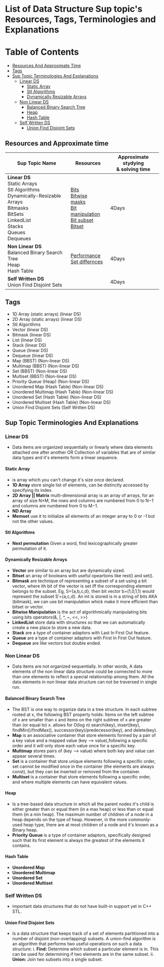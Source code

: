 # List of Data Structure Sup topic's Resources, Tags, Terminologies and Explanations

Table of Contents
=================

- [Resources And Approximate Time](#resources-and-approximate-time)
- [Tags](#tags)
- [Sup Topic Terminologies And Explanations](#sup-topic-terminologies-and-explanations)
  * [Linear DS](#linear-ds)
    + [Static Array](#static-array)
    + [Stl Algorithms](#stl-algorithms)
    + [Dynamically Resizable Arrays](#dynamically-resizable-arrays)
  * [Non Linear DS](#non-linear-ds)
    + [Balanced Binary Search Tree](#balanced-binary-search-tree)
    + [Heap](#heap)
    + [Hash Table](#hash-table)
  * [Self Written DS](#self-written-ds)
    + [Union Find Disjoint Sets](#union-find-disjoint-sets)


## Resources and Approximate time

Sup Topic Name   | Resources   | Approximate stydying <br> & solving time
-------------| -------------   |-------------   
**Linear DS**<br>Static Arrays<br> Stl Algorithms <br> Dynamically-Resizable Arrays<br>Bitmasks<br>BitSets<br>LinkedList<br>Stacks<br>Queues<br>Dequeues|[Bits](https://graphics.stanford.edu/~seander/bithacks.html)<br> [Bitwise](https://en.wikipedia.org/wiki/Bitwise_operation)<br> [masks](https://en.wikipedia.org/wiki/Mask_(computing))<br> [Bit manipulation](https://en.wikipedia.org/wiki/Bit_manipulation)<br> [Bit subset](http://codesam.blogspot.com.eg/2011/03/find-all-subsets-of-given-set.html)<br> [Bitset](https://www.geeksforgeeks.org/c-bitset-and-its-application/)|4Days
**Non Linear DS**<br>Balanced Binary Search Tree<br>Heap<br>Hash Table|[Performance](https://stackoverflow.com/questions/222658/multiset-map-and-hash-map-complexity?utm_medium=organic&utm_source=google_rich_qa&utm_campaign=google_rich_qa)<br>[Set differnces](https://www.geeksforgeeks.org/difference-set-multiset-unordered_set-unordered_multiset/)<br> | 4Days
**Self Written DS**<br>Union Find Disjoint Sets<br> || 4Days

## Tags
- 1D Array (static arrays) (linear DS)
- 2D Array (static arrays) (linear DS)
- Stl Algorithms
- Vector (linear DS)
- Bitmask (linear DS)
- List (linear DS)
- Stack (linear DS)
- Queue (linear DS)
- Dequeue (linear DS)
- Map (BBST) (Non-linear DS)
- Multimap (BBST) (Non-linear DS)
- Set (BBST) (Non-linear DS)
- Multiset (BBST) (Non-linear DS)
- Priority Queue (Heap) (Non-linear DS)
- Unordered Map (Hash Table) (Non-linear DS)
- Unordered Multimap (Hash Table) (Non-linear DS)
- Unordered Set (Hash Table) (Non-linear DS)
- Unordered Multiset (Hash Table) (Non-linear DS)
- Union Find Disjoint Sets (Self Written DS)


## Sup Topic Terminologies And Explanations

### Linear DS
- Data items are organized sequentially or linearly where data elements attached one after another OR Collection of variables that are of similar data types and it's elements form a linear sequence.

#### Static Array 
* is array which you can't change it's size once declared.
* **1D Array** store single list of elements, can be distinctly accessed by specifying its index.
* **2D Array || Matrix** multi-dimensional array is an array of arrays, for an array of size N×M, the rows and columns are numbered from 0 to N−1 and columns are numbered from 0 to M−1.
* **ND Array**
* **Memset** use it to initialize all elements of an integer array to 0 or -1 but not the other values.
#### Stl Algorithms
* **Next permutation** Given a word, find lexicographically greater permutation of it.
#### Dynamically Resizable Arrays
* **Vector** are similar to an array but are dynamically sized.
* **Bitset** an array of booleans with useful opeartions like rest() and set().
* **Bitmask** are technique of representing a subset of a set using a bit vector, where ith bit of the vector is set iff the corresponding element belongs to the subset. Eg, S={a,b,c,d}, then bit vector b=(1,0,1,1) would represent the subset S′={a,c,d}. An int is stored is in a string of bits AKA (bitmask), we can use bit manipulation whick make it more efficient than bitset or vector<bool>.
* **Bitwise Manipulation** is the act of algorithmically manipulating bits using bits operators(&, |, ^, ~, <<, >>)
* **LinkedList** store data with structures so that we can automatically create a new place to store a new data.
* **Stack** are a type of container adaptors with Last In First Out feature.
* **Queue** are a type of container adaptors with First In First Out feature.
* **Dequeue** are like vectors but double ended.


 ### Non Linear DS
 - Data items are not organized sequentially. In other words, A data elements of the non linear data structure could be connected to more than one elements to reflect a special relationship among them. All the data elements in non linear data structure can not be traversed in single run.

#### Balanced Binary Search Tree
* The BST is one way to organize data in a tree structure. In each subtree rooted at x,
the following BST property holds: Items on the left subtree of x are smaller than x and items on the right subtree
of x are greater than (or equal to) x. allows for O(log n) search(key), insert(key), findMin()/findMax(), successor(key)/predecessor(key), and delete(key).
 * **Map**  is an associative container that store elements formed by a pair of a key value
  and a mapped value (key --> value),following a specific order and it will only store each value once for a specific key.
 * **Multimap** stores pairs of (key --> value) where both key and value can appear several times.
 * **Set** is a container that store unique elements following a specific order, set cannot be modified once in the container (the elements are always const), but they can be inserted or removed from the container.
  * **Multiset** is a container that store elements following a specific order, and where multiple elements can have equivalent values.
#### Heap 
* Is a tree-based data structure in which all the parent nodes it's child is either greater than or equal them (in a max heap) or less than or equal them (in a min heap). The maximum number of children of a node in a heap depends on the type of heap. However, in the more commonly-used heap type, there are at most children of a node and it's known as a Binary heap.
* **Priority Queue** is a type of container adaptors, specifically designed such that its first element is always the greatest of the elements it contains.
#### Hash Table
* **Unordered Map**
* **Unordered Multimap**
* **Unordered Set**
* **Unordered Multiset**

### Self Written DS
- important data structures that do not have built-in support yet in C++ STL.
#### Union Find Disjoint Sets
- Is a data structure that keeps track of a set of elements partitioned into a number of disjoint (non-overlapping) subsets. A union-find algorithm is an algorithm that performs two useful operations on such a data structure:
i. **Find:** Determine which subset a particular element is in. This can be used for determining if two elements are in the same subset.
ii. **Union:** Join two subsets into a single subset.
